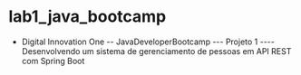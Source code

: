 # lab1_java_bootcamp
- Digital Innovation One 
-- JavaDeveloperBootcamp 
--- Projeto 1 
---- Desenvolvendo um sistema de gerenciamento de pessoas em API REST com Spring Boot
